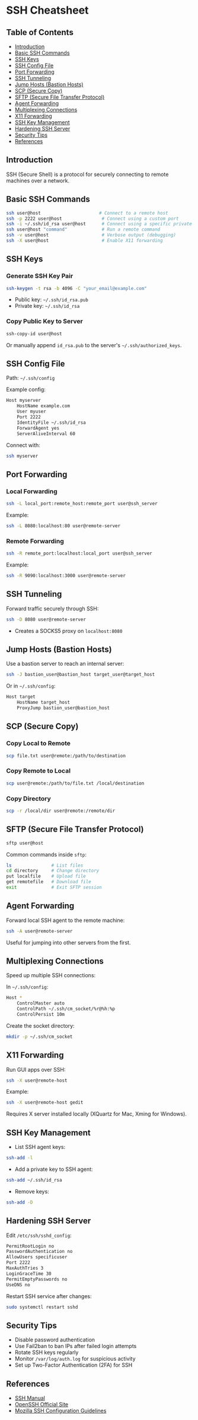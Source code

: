 # SSH Cheatsheet

## Table of Contents
- [Introduction](#introduction)
- [Basic SSH Commands](#basic-ssh-commands)
- [SSH Keys](#ssh-keys)
- [SSH Config File](#ssh-config-file)
- [Port Forwarding](#port-forwarding)
- [SSH Tunneling](#ssh-tunneling)
- [Jump Hosts (Bastion Hosts)](#jump-hosts-bastion-hosts)
- [SCP (Secure Copy)](#scp-secure-copy)
- [SFTP (Secure File Transfer Protocol)](#sftp-secure-file-transfer-protocol)
- [Agent Forwarding](#agent-forwarding)
- [Multiplexing Connections](#multiplexing-connections)
- [X11 Forwarding](#x11-forwarding)
- [SSH Key Management](#ssh-key-management)
- [Hardening SSH Server](#hardening-ssh-server)
- [Security Tips](#security-tips)
- [References](#references)

## Introduction
SSH (Secure Shell) is a protocol for securely connecting to remote machines over a network.

## Basic SSH Commands
```bash
ssh user@host                      # Connect to a remote host
ssh -p 2222 user@host               # Connect using a custom port
ssh -i ~/.ssh/id_rsa user@host      # Connect using a specific private key
ssh user@host "command"             # Run a remote command
ssh -v user@host                    # Verbose output (debugging)
ssh -X user@host                    # Enable X11 forwarding
```

## SSH Keys
### Generate SSH Key Pair
```bash
ssh-keygen -t rsa -b 4096 -C "your_email@example.com"
```
- Public key: `~/.ssh/id_rsa.pub`
- Private key: `~/.ssh/id_rsa`

### Copy Public Key to Server
```bash
ssh-copy-id user@host
```
Or manually append `id_rsa.pub` to the server's `~/.ssh/authorized_keys`.

## SSH Config File
Path: `~/.ssh/config`

Example config:
```bash
Host myserver
    HostName example.com
    User myuser
    Port 2222
    IdentityFile ~/.ssh/id_rsa
    ForwardAgent yes
    ServerAliveInterval 60
```

Connect with:
```bash
ssh myserver
```

## Port Forwarding
### Local Forwarding
```bash
ssh -L local_port:remote_host:remote_port user@ssh_server
```
Example:
```bash
ssh -L 8080:localhost:80 user@remote-server
```

### Remote Forwarding
```bash
ssh -R remote_port:localhost:local_port user@ssh_server
```
Example:
```bash
ssh -R 9090:localhost:3000 user@remote-server
```

## SSH Tunneling
Forward traffic securely through SSH:
```bash
ssh -D 8080 user@remote-server
```
- Creates a SOCKS5 proxy on `localhost:8080`

## Jump Hosts (Bastion Hosts)
Use a bastion server to reach an internal server:
```bash
ssh -J bastion_user@bastion_host target_user@target_host
```
Or in `~/.ssh/config`:
```bash
Host target
    HostName target_host
    ProxyJump bastion_user@bastion_host
```

## SCP (Secure Copy)
### Copy Local to Remote
```bash
scp file.txt user@remote:/path/to/destination
```

### Copy Remote to Local
```bash
scp user@remote:/path/to/file.txt /local/destination
```

### Copy Directory
```bash
scp -r /local/dir user@remote:/remote/dir
```

## SFTP (Secure File Transfer Protocol)
```bash
sftp user@host
```
Common commands inside `sftp`:
```bash
ls               # List files
cd directory     # Change directory
put localfile    # Upload file
get remotefile   # Download file
exit             # Exit SFTP session
```

## Agent Forwarding
Forward local SSH agent to the remote machine:
```bash
ssh -A user@remote-server
```
Useful for jumping into other servers from the first.

## Multiplexing Connections
Speed up multiple SSH connections:

In `~/.ssh/config`:
```bash
Host *
    ControlMaster auto
    ControlPath ~/.ssh/cm_socket/%r@%h:%p
    ControlPersist 10m
```
Create the socket directory:
```bash
mkdir -p ~/.ssh/cm_socket
```

## X11 Forwarding
Run GUI apps over SSH:
```bash
ssh -X user@remote-host
```
Example:
```bash
ssh -X user@remote-host gedit
```
Requires X server installed locally (XQuartz for Mac, Xming for Windows).

## SSH Key Management
- List SSH agent keys:
```bash
ssh-add -l
```
- Add a private key to SSH agent:
```bash
ssh-add ~/.ssh/id_rsa
```
- Remove keys:
```bash
ssh-add -D
```

## Hardening SSH Server
Edit `/etc/ssh/sshd_config`:
```bash
PermitRootLogin no
PasswordAuthentication no
AllowUsers specificuser
Port 2222
MaxAuthTries 3
LoginGraceTime 30
PermitEmptyPasswords no
UseDNS no
```
Restart SSH service after changes:
```bash
sudo systemctl restart sshd
```

## Security Tips
- Disable password authentication
- Use Fail2ban to ban IPs after failed login attempts
- Rotate SSH keys regularly
- Monitor `/var/log/auth.log` for suspicious activity
- Set up Two-Factor Authentication (2FA) for SSH

## References
- [SSH Manual](https://man.openbsd.org/ssh)
- [OpenSSH Official Site](https://www.openssh.com/)
- [Mozilla SSH Configuration Guidelines](https://infosec.mozilla.org/guidelines/openssh.html)

